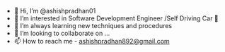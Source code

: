 - 👋 Hi, I’m @ashishpradhan01
- 👀 I’m interested in Software Development Engineer /Self Driving Car 🚗
- 🌱 I’m always learning new techniques and procedures 
- 💞️ I’m looking to collaborate on ...
- 📫 How to reach me - ashishpradhan892@gmail.com

<!---
ashishpradhan01/ashishpradhan01 is a ✨ special ✨ repository because its `README.md` (this file) appears on your GitHub profile.
You can click the Preview link to take a look at your changes.
--->
